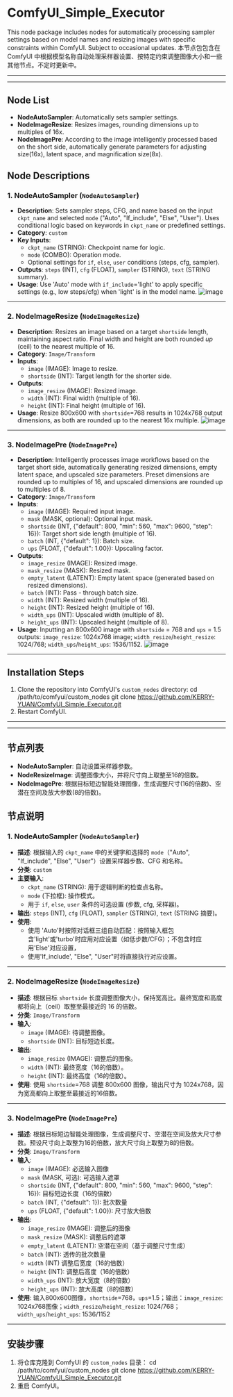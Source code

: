 # ComfyUI_Simple_Executor
This node package includes nodes for automatically processing sampler settings based on model names and resizing images with specific constraints within ComfyUI. Subject to occasional updates.
本节点包包含在 ComfyUI 中根据模型名称自动处理采样器设置、按特定约束调整图像大小和一些其他节点。不定时更新中。

---
---

## Node List

*   **NodeAutoSampler**: Automatically sets sampler settings.
*   **NodeImageResize**: Resizes images, rounding dimensions up to multiples of 16x.
*   **NodeImagePre**: According to the image intelligently processed based on the short side, automatically generate parameters for adjusting size(16x), latent space, and magnification size(8x). 

## Node Descriptions

### 1. NodeAutoSampler (`NodeAutoSampler`)

*   **Description**: Sets sampler steps, CFG, and name based on the input `ckpt_name` and selected `mode` ("Auto", "If_include", "Else", "User"). Uses conditional logic based on keywords in `ckpt_name` or predefined settings.
*   **Category**: `custom`
*   **Key Inputs**:
    *   `ckpt_name` (STRING): Checkpoint name for logic.
    *   `mode` (COMBO): Operation mode.
    *   Optional settings for `if`, `else`, `user` conditions (steps, cfg, sampler).
*   **Outputs**: `steps` (INT), `cfg` (FLOAT), `sampler` (STRING), `text` (STRING summary).
*   **Usage**: Use 'Auto' mode with `if_include`='light' to apply specific settings (e.g., low steps/cfg) when 'light' is in the model name.
![image](https://github.com/KERRY-YUAN/ComfyUI_Simple_Executor/blob/main/Examples/NodeAutoSampler.png)

---
### 2. NodeImageResize (`NodeImageResize`)

*   **Description**: Resizes an image based on a target `shortside` length, maintaining aspect ratio. Final width and height are both rounded *up* (ceil) to the nearest multiple of 16.
*   **Category**: `Image/Transform`
*   **Inputs**:
    *   `image` (IMAGE): Image to resize.
    *   `shortside` (INT): Target length for the shorter side.
*   **Outputs**:
    *   `image_resize` (IMAGE): Resized image.
    *   `width` (INT): Final width (multiple of 16).
    *   `height` (INT): Final height (multiple of 16).
*   **Usage**: Resize 800x600 with `shortside`=768 results in 1024x768 output dimensions, as both are rounded up to the nearest 16x multiple.
![image](https://github.com/KERRY-YUAN/ComfyUI_Simple_Executor/blob/main/Examples/NodeResizeImage_16ceil.png)

---
### 3. NodeImagePre (`NodeImagePre`)

*   **Description**: Intelligently processes image workflows based on the target short side, automatically generating resized dimensions, empty latent space, and upscaled size parameters. Preset dimensions are rounded up to multiples of 16, and upscaled dimensions are rounded up to multiples of 8.
*   **Category**: `Image/Transform`
*   **Inputs**:
    *   `image` (IMAGE): Required input image.
    *   `mask` (MASK, optional): Optional input mask.
    *   `shortside` (INT, {"default": 800, "min": 560, "max": 9600, "step": 16}): Target short side length (multiple of 16).
    *   `batch` (INT, {"default": 1}): Batch size.
    *   `ups` (FLOAT, {"default": 1.00}): Upscaling factor.
*   **Outputs**:
    *   `image_resize` (IMAGE): Resized image.
    *   `mask_resize` (MASK): Resized mask.
    *   `empty_latent` (LATENT): Empty latent space (generated based on resized dimensions).
    *   `batch` (INT): Pass - through batch size.
    *   `width` (INT): Resized width (multiple of 16).
    *   `height` (INT): Resized height (multiple of 16).
    *   `width_ups` (INT): Upscaled width (multiple of 8).
    *   `height_ups` (INT): Upscaled height (multiple of 8).
*   **Usage**: Inputting an 800x600 image with `shortside` = 768 and `ups` = 1.5 outputs: `image_resize`: 1024x768 image; `width_resize`/`height_resize`: 1024/768; `width_ups`/`height_ups`: 1536/1152.
![image](https://github.com/KERRY-YUAN/ComfyUI_Simple_Executor/blob/main/Examples/NodeImagePre.png)

---

## Installation Steps

1.  Clone the repository into ComfyUI's `custom_nodes` directory:
    cd /path/to/comfyui/custom_nodes
    git clone https://github.com/KERRY-YUAN/ComfyUI_Simple_Executor.git
2.  Restart ComfyUI.

---
---

## 节点列表

*   **NodeAutoSampler**: 自动设置采样器参数。
*   **NodeResizeImage**: 调整图像大小，并将尺寸向上取整至16的倍数。
*   **NodeImagePre**: 根据目标短边智能处理图像，生成调整尺寸(16的倍数)、空潜在空间及放大参数(8的倍数)。

## 节点说明

### 1. NodeAutoSampler (`NodeAutoSampler`)

*   **描述**: 根据输入的 `ckpt_name` 中的关键字和选择的 `mode`（"Auto", "If_include", "Else", "User"）设置采样器步数、CFG 和名称。
*   **分类**: `custom`
*   **主要输入**:
    *   `ckpt_name` (STRING): 用于逻辑判断的检查点名称。
    *   `mode` (下拉框): 操作模式。
    *   用于 `if`, `else`, `user` 条件的可选设置 (步数, cfg, 采样器)。
*   **输出**: `steps` (INT), `cfg` (FLOAT), `sampler` (STRING), `text` (STRING 摘要)。
*   **使用**: 
    *   使用 'Auto'时按照对话框三组自动匹配：按照输入框包含'light'或'turbo'时应用对应设置（如低步数/CFG）；不包含时应用'Else'对应设置，
    *   使用'If_include',  "Else", "User"时将直接执行对应设置。

---
### 2. NodeImageResize (`NodeImageResize`)

*   **描述**: 根据目标 `shortside` 长度调整图像大小，保持宽高比。最终宽度和高度都将向上（ceil）取整至最接近的 16 的倍数。
*   **分类**: `Image/Transform`
*   **输入**:
    *   `image` (IMAGE): 待调整图像。
    *   `shortside` (INT): 目标短边长度。
*   **输出**:
    *   `image_resize` (IMAGE): 调整后的图像。
    *   `width` (INT): 最终宽度（16的倍数）。
    *   `height` (INT): 最终高度（16的倍数）。
*   **使用**: 使用 `shortside`=768 调整 800x600 图像，输出尺寸为 1024x768，因为宽高都向上取整至最接近的16倍数。

---
### 3. NodeImagePre (`NodeImagePre`)

*   **描述**: 根据目标短边智能处理图像，生成调整尺寸、空潜在空间及放大尺寸参数。预设尺寸向上取整为16的倍数，放大尺寸向上取整为8的倍数。
*   **分类**: `Image/Transform`
*   **输入**:
    *   `image` (IMAGE): 必选输入图像
    *   `mask` (MASK, 可选): 可选输入遮罩
    *   `shortside` (INT, {"default": 800, "min": 560, "max": 9600, "step": 16}): 目标短边长度（16的倍数）
    *   `batch` (INT, {"default": 1}): 批次数量
    *   `ups` (FLOAT, {"default": 1.00}): 尺寸放大倍数
*   **输出**:
    *   `image_resize` (IMAGE): 调整后的图像
    *   `mask_resize` (MASK): 调整后的遮罩
    *   `empty_latent` (LATENT): 空潜在空间（基于调整尺寸生成）
    *   `batch` (INT): 透传的批次数量
    *   `width` (INT) 调整后宽度（16的倍数）
    *   `height` (INT): 调整后高度（16的倍数）
    *   `width_ups` (INT): 放大宽度（8的倍数）
    *   `height_ups` (INT): 放大高度（8的倍数）
*   **使用**: 输入800x600图像，`shortside`=768，`ups`=1.5；输出：`image_resize`: 1024x768图像；`width_resize`/`height_resize`: 1024/768； `width_ups`/`height_ups`: 1536/1152

---

## 安装步骤

1.  将仓库克隆到 ComfyUI 的 `custom_nodes` 目录：
    cd /path/to/comfyui/custom_nodes
    git clone https://github.com/KERRY-YUAN/ComfyUI_Simple_Executor.git
2.  重启 ComfyUI。